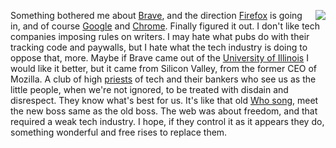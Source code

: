 <img src="http://scripting.com/images/2019/10/31/handbookRecentlyDeceased.png" border="0" align="right">Something bothered me about <a href="https://brave.com/">Brave</a>, and the direction <a href="https://www.mozilla.org/en-US/firefox/">Firefox</a> is going in, and of course <a href="http://this.how/googleAndHttp/">Google</a> and <a href="https://www.google.com/chrome/">Chrome</a>. Finally figured it out. I don't like tech companies imposing rules on writers. I may hate what pubs do with their tracking code and paywalls, but I hate what the tech industry is doing to oppose that, more. Maybe if Brave came out of the <a href="http://www.ncsa.illinois.edu/enabling/mosaic">University of Illinois</a> I would like it better, but it came from Silicon Valley, from the former CEO of Mozilla. A club of high <a href="https://duckduckgo.com/?q=%22programming+priesthood%22&t=h_&ia=web">priests</a> of tech and their bankers who see us as the little people, when we're not ignored, to be treated with disdain and disrespect. They know what's best for us. It's like that old <a href="https://www.youtube.com/watch?v=SHhrZgojY1Q">Who song</a>, meet the new boss same as the old boss. The web was about freedom, and that required a weak tech industry. I hope, if they control it as it appears they do, something wonderful and free rises to replace them. 
